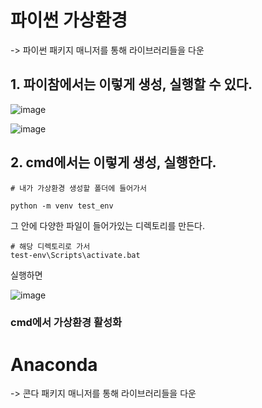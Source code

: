 

# 파이썬 가상환경 

-> 파이썬 패키지 매니저를 통해 라이브러리들을 다운

## 1. 파이참에서는 이렇게 생성, 실행할 수 있다. 
![image](https://user-images.ithubusercontent.com/15938354/120756188-ea5a4100-c549-11eb-8eb5-fe03a7d0e98a.png)


![image](https://user-images.githubusercontent.com/15938354/120757048-03afbd00-c54b-11eb-9ac7-11a49c089a1c.png)



## 2. cmd에서는 이렇게 생성, 실행한다.

```
# 내가 가상환경 생성할 폴더에 들어가서 

python -m venv test_env

```
그 안에 다양한 파일이 들어가있는 디렉토리를 만든다.

```
# 해당 디렉토리로 가서 
test-env\Scripts\activate.bat
```
실행하면 


![image](https://user-images.githubusercontent.com/15938354/120756899-d06d2e00-c54a-11eb-996a-733b8978a32d.png)



### cmd에서 가상환경 활성화



# Anaconda

-> 콘다 패키지 매니저를 통해 라이브러리들을 다운


# 

